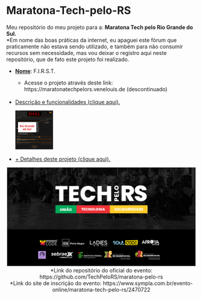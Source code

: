 # Maratona-Tech-pelo-RS
Meu repositório do meu projeto para a: <strong>Maratona Tech pelo Rio Grande do Sul.</strong></br>
*Em nome das boas práticas da internet, eu apaguei este fórum que praticamente não estava sendo utilizado,
e também para não consumir recursos sem necessidade, mas vou deixar o registro aqui neste repositório, que de fato este projeto foi realizado.
<ul>
  <li><b><ins>Nome</ins></b>: F.I.R.S.T.</li>
  <ul><li>Acesse o projeto através deste link: https://maratonatechpelors.venelouis.de (descontinuado)</ul></li>
  </br>
  <li><a href="./descrit">Descrição e funcionalidades (clique aqui).</a></li>
  <p><a href="./descrit"><img src="./descrit/v2.png" width="100px"></a></p>
  <li><a href="./detalhes"> + Detalhes deste projeto (clique aqui).</a></li>
</ul>
<p align="center"><img src="https://github.com/TechPeloRS/maratona-pelo-rs/blob/main/image/tech-banner.png" width="500px"></a></br>
*Link do repositório do oficial do evento: https://github.com/TechPeloRS/maratona-pelo-rs </br>
*Link do site de inscrição do evento: https://www.sympla.com.br/evento-online/maratona-tech-pelo-rs/2470722
</p>
